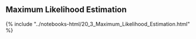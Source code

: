 Maximum Likelihood Estimation
------

{% include "../notebooks-html/20_3_Maximum_Likelihood_Estimation.html" %}
